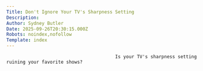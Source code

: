 ```yaml
---
Title: Don't Ignore Your TV's Sharpness Setting
Description: 
Author: Sydney Butler
Date: 2025-09-26T20:30:15.000Z
Robots: noindex,nofollow
Template: index
---
```


                                            Is your TV's sharpness setting ruining your favorite shows?
                                        